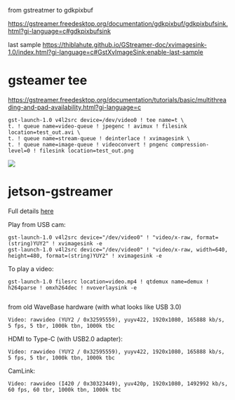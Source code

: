 

from gstreatmer to gdkpixbuf

https://gstreamer.freedesktop.org/documentation/gdkpixbuf/gdkpixbufsink.html?gi-language=c#gdkpixbufsink


last sample
https://thiblahute.github.io/GStreamer-doc/xvimagesink-1.0/index.html?gi-language=c#GstXvImageSink:enable-last-sample


# gsteamer tee

https://gstreamer.freedesktop.org/documentation/tutorials/basic/multithreading-and-pad-availability.html?gi-language=c



```
gst-launch-1.0 v4l2src device=/dev/video0 ! tee name=t \
t. ! queue name=video-queue ! jpegenc ! avimux ! filesink location=test_out.avi \
t. ! queue name=stream-queue ! deinterlace ! xvimagesink \
t. ! queue name=image-queue ! videoconvert ! pngenc compression-level=0 ! filesink location=test_out.png
```

![](https://gstreamer.freedesktop.org/documentation/tutorials/basic/images/tutorials/basic-tutorial-7.png)





# jetson-gstreamer

Full details [here](https://docs.nvidia.com/jetson/l4t/index.html#page/Tegra%20Linux%20Driver%20Package%20Development%20Guide/accelerated_gstreamer.html#wwpID0E02P0HA)

Play from USB cam:
```
gst-launch-1.0 v4l2src device="/dev/video0" ! "video/x-raw, format=(string)YUY2" ! xvimagesink -e
gst-launch-1.0 v4l2src device="/dev/video0" ! "video/x-raw, width=640, height=480, format=(string)YUY2" ! xvimagesink -e

```

To play a video:
```
gst-launch-1.0 filesrc location=video.mp4 ! qtdemux name=demux ! h264parse ! omxh264dec ! nvoverlaysink -e


```

from old WaveBase hardware (with what looks like USB 3.0)

`Video: rawvideo (YUY2 / 0x32595559), yuyv422, 1920x1080, 165888 kb/s, 5 fps, 5 tbr, 1000k tbn, 1000k tbc`


HDMI to Type-C (with USB2.0 adapter):

`Video: rawvideo (YUY2 / 0x32595559), yuyv422, 1920x1080, 165888 kb/s, 5 fps, 5 tbr, 1000k tbn, 1000k tbc`


CamLink:

`Video: rawvideo (I420 / 0x30323449), yuv420p, 1920x1080, 1492992 kb/s, 60 fps, 60 tbr, 1000k tbn, 1000k tbc`
